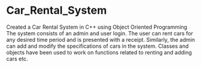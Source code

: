 # Car_Rental_System
Created a Car Rental System in C++ using Object Oriented Programming
The system consists of an admin and user login. The user can rent cars for any desired time period and is presented with a receipt. Similarly, the admin can add and modify the specifications of cars in the system. Classes and objects have been used to work on functions related to renting and adding cars etc.
